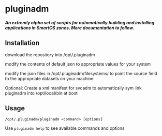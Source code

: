 # pluginadm

##### An extremly alpha set of scripts for automatically building and installing applications in SmartOS zones. More documentation to follow.

## Installation

download the repository into /opt/.pluginadm

modify the contents of default.json to appropriate values for your system

modify the json files in /opt/.pluginadm/filesystems/ to point the source field to the appropriate datasets on your machine

Optional: Create a xml manifest for svcadm to automatically sym link pluginadm into /opt/local/bin at boot

## Usage

`/opt/.pluginadm/pluginadm <command> [options]`

Use `pluginadm help` to see available commands and options
